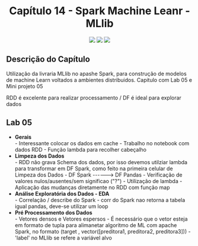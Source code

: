 <h1 align="center"> Capítulo 14 - Spark Machine Leanr - MLlib</h1>

<p align="center">
  <img src="https://img.shields.io/badge/Python-FFD43B?style=for-the-badge&logo=python&logoColor=blue">
  <img src="https://img.shields.io/badge/Apache_Spark-FFFFFF?style=for-the-badge&logo=apachespark&logoColor=#E35A16">
  <img src="https://img.shields.io/badge/Pandas-2C2D72?style=for-the-badge&logo=pandas&logoColor=white">  
</p>


<h2>Descrição do Capítulo</h2>
<p>Utilização da livraria MLlib no apashe Spark, para construção de modelos de machine Learn voltados a ambientes distribuidos. Capitulo com Lab 05 e Mini projeto 05</p>
<p>RDD é excelente para realizar processamento / DF é ideal para explorar dados</p>


<h2>Lab 05</h2>
<ul>
<li><b>Gerais</b></li>
- Interessante colocar os dados em cache
- Trabalho no notebook com dados RDD
- Função lambda para recolher cabeçalho
<li><b>Limpeza dos Dados</b></li>
- RDD não grava Schema dos dados, por isso devemos utilziar lambda para transformar em DF Spark, como feito na primeira celular de Limpeza dos Dados
- DF Spark ------> DF Pandas
- Verificação de valores nulos/ausentes/sem significao ("?")
- Utilização de lambda
- Aplicação das mudanças diretamente no RDD com função map
<li><b>Análise Exploratória dos Dados - EDA</b></li>
- Correlação / describe do Spark
- corr do Spark nao retorna a tabela igual pandas, deve-se utilizar um loop 
<li><b>Pré Processamento dos Dados</b></li>
- Vetores densos e Vetores espersos
- É necessário que o vetor esteja em formato de tupla para alimanetar algoritmo de ML com apache Spark, no formato (target , vector([preditora1, preditora2, preditora3]))
- 'label' no MLlib se refere a variável alvo



</ul>



      
